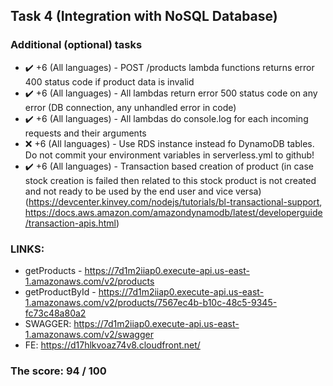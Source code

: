 ## Task 4 (Integration with NoSQL Database)

### Additional (optional) tasks
- ✔️ +6 (All languages) - POST /products lambda functions returns error 400 status code if product data is invalid
- ✔️ +6 (All languages) - All lambdas return error 500 status code on any error (DB connection, any unhandled error in code)
- ✔️ +6 (All languages) - All lambdas do console.log for each incoming requests and their arguments
- ❌ +6 (All languages) - Use RDS instance instead fo DynamoDB tables. Do not commit your environment variables in serverless.yml to github!
- ✔️ +6 (All languages) - Transaction based creation of product (in case stock creation is failed then related to this stock product is not created and not ready to be used by the end user and vice versa) (https://devcenter.kinvey.com/nodejs/tutorials/bl-transactional-support, https://docs.aws.amazon.com/amazondynamodb/latest/developerguide/transaction-apis.html)

### LINKS: 
- getProducts - https://7d1m2iiap0.execute-api.us-east-1.amazonaws.com/v2/products
- getProductById - https://7d1m2iiap0.execute-api.us-east-1.amazonaws.com/v2/products/7567ec4b-b10c-48c5-9345-fc73c48a80a2
- SWAGGER: https://7d1m2iiap0.execute-api.us-east-1.amazonaws.com/v2/swagger
- FE: https://d17hlkvoaz74v8.cloudfront.net/

### The score: 94 / 100
